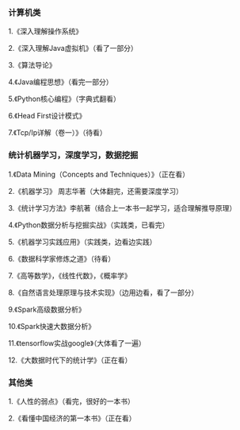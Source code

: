 ### 计算机类

1.《深入理解操作系统》

2.《深入理解Java虚拟机》（看了一部分）

3.《算法导论》

4.《Java编程思想》（看完一部分）

5.《Python核心编程》（字典式翻看）

6.《Head First设计模式》

7.《Tcp/Ip详解（卷一）》（待看）

### 统计机器学习，深度学习，数据挖掘

1.《Data Mining（Concepts and Techniques）》（正在看）

2.《机器学习》 周志华著（大体翻完，还需要深度学习）

3.《统计学习方法》李航著（结合上一本书一起学习，适合理解推导原理）

4.《Python数据分析与挖掘实战》（实践类，已看完）

5.《机器学习实践应用》（实践类，边看边实践）

6.《数据科学家修炼之道》（待看）

7.《高等数学》，《线性代数》，《概率学》

8.《自然语言处理原理与技术实现》（边用边看，看了一部分）

9.《Spark高级数据分析》

10.《Spark快速大数据分析》

11.《tensorflow实战google》（大体看了一遍）

12.《大数据时代下的统计学》（正在看）



### 其他类

1.《人性的弱点》（看完，很好的一本书）

2.《看懂中国经济的第一本书》（正在看）

